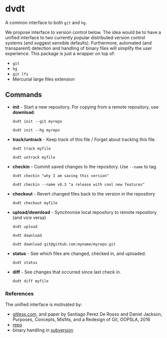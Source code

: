 # dvdt
A common interface to both ```git``` and ```hg```.

We propose interface to version control below.
The idea would be to have a unified interface to two currently popular distributed version control
systems (and suggest sensible defaults).
Furthermore, automated (and transparent) detection and handling of binary files
will simplify the user experience.
This package is just a wrapper on top of:
* ```git```
* ```hg```
* ```git lfs```
* Mercurial large files extension

## Commands

* **init** - Start a new repository. For copying from a remote repository, use **download**.

  ```dvdt init --git myrepo```

  ```dvdt init --hg myrepo```

* **track/untrack** - Keep track of this file / Forget about tracking this file.

  ```dvdt track myfile```

  ```dvdt untrack myfile```

* **checkin** - Commit saved changes to the repository. Use ```--name``` to tag.

  ```dvdt checkin "why I am saving this version"```

  ```dvdt checkin --name v0.3 "a release with cool new features"```

* **checkout** - Revert changed files back to the version in the repository

  ```dvdt checkout myfile```

* **upload/download** - Synchronise local repository to remote repository (and vice versa)

  ```dvdt upload```

  ```dvdt download```

  ```dvdt download git@github.com:myname/myrepo.git```

* **status** - See which files are changed, checked in, and uploaded.

  ```dvdt status```

* **diff** - See changes that occurred since last check in.

  ```dvdt diff myfile```

### References
The unified interface is motivated by:
* [gitless.com](gitless.com), and paper by Santiago Perez De Rosso and Daniel Jackson, Purposes, Concepts, Misfits, and a Redesign of Git, OOPSLA, 2016
* [repo](http://source.android.com/source/using-repo.html)
* binary handling in [subversion]( \url{http://svnbook.red-bean.com/en/1.6/svn.forcvs.binary-and-trans.html)

